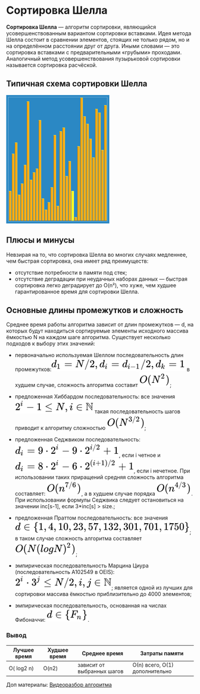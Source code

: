 # Сортировка Шелла

**Сортировка Шелла** — алгоритм сортировки, являющийся усовершенствованным вариантом сортировки вставками. Идея метода Шелла состоит в сравнении элементов, стоящих не только рядом, но и на определённом расстоянии друг от друга. Иными словами — это сортировка вставками с предварительными «грубыми» проходами. Аналогичный метод усовершенствования пузырьковой сортировки называется сортировка расчёской.

## Типичная схема сортировки Шелла

![ShellSort](./images/Sorting_shellsort_anim.gif) 


## Плюсы и минусы

Невзирая на то, что сортировка Шелла во многих случаях медленнее, чем быстрая сортировка, она имеет ряд преимуществ:

+ отсутствие потребности в памяти под стек;
+ отсутствие деградации при неудачных наборах данных — быстрая сортировка легко деградирует до O(n²), что хуже, чем худшее гарантированное время для сортировки Шелла.

## Основные длины промежутков и сложность

Среднее время работы алгоритма зависит от длин промежутков — d, на которых будут находиться сортируемые элементы исходного массива ёмкостью N на каждом шаге алгоритма. Существует несколько подходов к выбору этих значений:

+   первоначально используемая Шеллом последовательность длин промежутков:![](./images/6787e44fb46b003c6ad48146b2a7cb601fbb4612.svg) в худшем случае, сложность алгоритма составит ![](./images/e5d43a3df904fa4d7220f5b86285298aa36d969b.svg);

+   предложенная Хиббардом последовательность: все значения ![](./images/1d0ae414fdd98fca4eb79b02aba42f8a390516c8.svg) такая последовательность шагов приводит к алгоритму сложностью ![](./images/0ff8d577486acc6b703329c55525ac87909501bf.svg);

+   предложенная Седжвиком последовательность: ![](./images/a1fe63653ace9a018f135f818bb963a2e23dc256.svg), если i четное и ![](./images/b455e9cb3e3b6a39e7a44b6121faf0d9b3e1ce14.svg), если i нечетное. При использовании таких приращений средняя сложность алгоритма составляет: ![](./images/d38fdcc1b94c0810992aeb5f393fc9823de3b1bb.svg), а в худшем случае порядка ![](./images/a0395f81d3c0239090b4f92eb4a7165626ae0af6.svg). При использовании формулы Седжвика следует остановиться на значении inc[s-1], если 3*inc[s] > size.;

+   предложенная Праттом последовательность: все значения ![](./images/7a8ba75f5e7e516b36ae619aad63fbb217581105.svg); в таком случае сложность алгоритма составляет ![](./images/ee3e458584d2200531ea0e202d9f75f75fc6abcc.svg);

+   эмпирическая последовательность Марцина Циура (последовательность A102549 в OEIS): ![](./images/79a785152eb92340d25530453b84c9dea878e65a.svg); является одной из лучших для сортировки массива ёмкостью приблизительно до 4000 элементов;

+   эмпирическая последовательность, основанная на числах Фибоначчи: ![](./images/97668832f7d61fe23be6ee2dd11667319754dfea.svg).

### Вывод

Лучшее время  | Худшее время| Среднее время              | Затраты памяти
------------- | ----------  | -------------------------- | ----------
O( log2 n)    | O(n2)       | зависит от выбранных шагов | О(n) всего, O(1) дополнительно

Доп материалы:
[Видеоразбор алгоритма](https://www.youtube.com/watch?v=7hSjLR0iM-Q)
